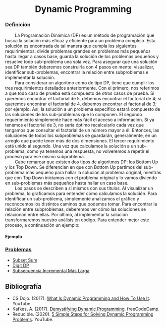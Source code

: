 <div align="center">

# Dynamic Programming  

 <div align="left">
 
 ### Definición  

&nbsp;&nbsp;&nbsp;&nbsp;&nbsp;&nbsp;&nbsp;&nbsp;La Programación Dinámica (DP) es un método de programación que busca la solución más eficaz y eficiente para un problema complejo. Esta solución es encontrada de tal manera que cumpla los siguientes requirimientos: divide problemas grandes en problemas más pequeños hasta llegar a casos base, guarda la solución de los problemas pequeños y resuelve todo sub-problema una sola vez. Para asegurar que una solución sea DP también deberemos construirla con 4 pasos en mente: visualizar, identificar sub-problemas, encontrar la relación entre subproblemas e implementar la solución.  
&nbsp;&nbsp;&nbsp;&nbsp;&nbsp;&nbsp;&nbsp;&nbsp;Para considerar un algoritmo como de tipo DP, tiene que cumplir los tres requirimientos detallados anteriormente. Con el primero, nos referimos a que todo caso de prueba está compuesto de otros casos de prueba. Si queremos encontrar el factorial de 5, debemos encontrar el factorial de 4; si queremos encontrar el factorial de 4, debemos encontrar el factorial de 3; por ejemplo. Así, la solución a un problema específico estará compuesto de las soluciones de los sub-problemas que lo componen. El segundo requerimiento simplemente hace más fácil el acceso a información. Si ya tenemos el factorial de 3, no sería óptimo recalcularlo cada vez que tengamos que consultar el factorial de un número mayor a él. Entonces, las soluciones de todos los subproblemas se guardarán, generalmente, en un arreglo que puede tener más de dos dimensiones. El tercer requirimiento está unido al segundo. Una vez que calculamos la solución a un sub-problema, como ya tenemos una respuesta, no volveremos a repetir el proceso para ese mismo subproblema.  
&nbsp;&nbsp;&nbsp;&nbsp;&nbsp;&nbsp;&nbsp;&nbsp;Cabe remarcar que existen dos tipos de algoritmos DP: los Bottom Up y los Top Down. Se diferencian en que con Bottom Up partimos del sub-problema más pequeño para hallar la solución al problema original, mientras que con Top Down iniciamos con el problema original y lo vamos diviendo en sub-problemas más pequeños hasta hallar un caso base.  
&nbsp;&nbsp;&nbsp;&nbsp;&nbsp;&nbsp;&nbsp;&nbsp;Los pasos se describen a sí mismos con sus títulos. Al visualizar un problema, lo graficamos para entender cómo calculamos la solución. Para identificar un sub-problema, simplemente analizamos el gráfico y reconocemos los distintos caminos que podemos tomar. Para encontrar la relación entre subproblemas, deberemos ver cómo las soluciones se relacionan entre ellas. Por último, al implementar la solución transformaremos nuestro análisis en código. Para entender mejor este proceso, a continuación un ejemplo:  

 #### Ejemplo  

  
  ### [Problemas]()
  * [Subset Sum]()   
  * [Digit DP]()  
  * [Subsecuencia Incremental Más Larga](https://github.com/marinovivianUPB/Algoritmica/blob/main/Dynamic%20Programming/Busqueda%20Binaria/Problemas/LIS/Con%20Subsecuencia/lis.cpp)  
  
  ## Bibliografía  
  * CS Dojo. (2017). [What Is Dynamic Programming and How To Use It](https://www.youtube.com/watch?v=vYquumk4nWw). YouTube.  
  * Kafkes, A. (2017). [Demystifying Dynamic Programming](https://www.freecodecamp.org/news/demystifying-dynamic-programming-3efafb8d4296/#:~:text=Dynamic%20Programming%20Defined,example%20of%20a%20sub%2Dproblem.). freeCodeCamp.  
  * Reducible. (2020). [5 Simple Steps for Solving Dynamic Programming Problems](https://www.youtube.com/watch?v=aPQY__2H3tE). YouTube.  
